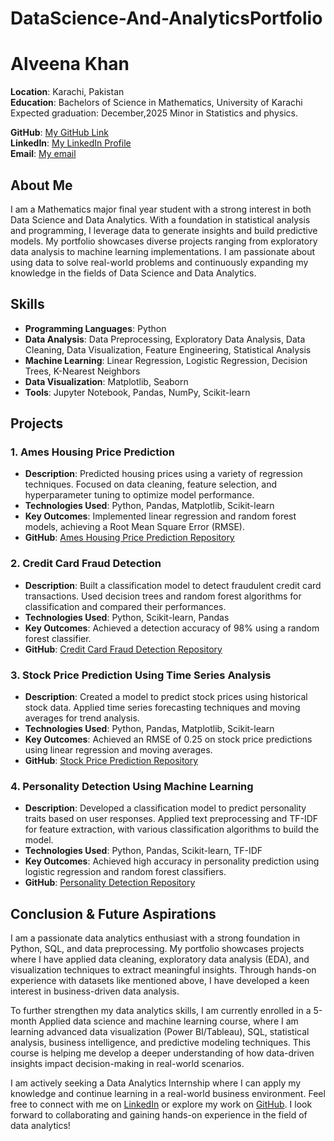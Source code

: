 # DataScience-And-AnalyticsPortfolio
# Alveena Khan

**Location**: Karachi, Pakistan  
**Education**: Bachelors of Science in Mathematics, University of Karachi  
  Expected graduation: December,2025
  Minor in Statistics and physics.
  
**GitHub**: [My GitHub Link](https://github.com/dashboard)  
**LinkedIn**: [My LinkedIn Profile](https://www.linkedin.com/feed/)  
**Email**: [My email](alveenakhan853@gmail.com) 

## About Me

I am a Mathematics major final year student with a strong interest in both Data Science and Data Analytics. With a foundation in statistical analysis and programming, I leverage data to generate insights and build predictive models. My portfolio showcases diverse projects ranging from exploratory data analysis to machine learning implementations. I am passionate about using data to solve real-world problems and continuously expanding my knowledge in the fields of Data Science and Data Analytics.

## Skills

- **Programming Languages**: Python
- **Data Analysis**: Data Preprocessing, Exploratory Data Analysis, Data Cleaning, Data Visualization, Feature Engineering, Statistical Analysis
- **Machine Learning**: Linear Regression, Logistic Regression, Decision Trees, K-Nearest Neighbors
- **Data Visualization**: Matplotlib, Seaborn
- **Tools**: Jupyter Notebook, Pandas, NumPy, Scikit-learn

## Projects

### 1. Ames Housing Price Prediction
- **Description**: Predicted housing prices using a variety of regression techniques. Focused on data cleaning, feature selection, and hyperparameter tuning to optimize model performance.
- **Technologies Used**: Python, Pandas, Matplotlib, Scikit-learn
- **Key Outcomes**: Implemented linear regression and random forest models, achieving a Root Mean Square Error (RMSE).
- **GitHub**: [Ames Housing Price Prediction Repository](https://github.com/AlveenaKhan784784/Ames-Housing-Price-Prediction)

### 2. Credit Card Fraud Detection
- **Description**: Built a classification model to detect fraudulent credit card transactions. Used decision trees and random forest algorithms for classification and compared their performances.
- **Technologies Used**: Python, Scikit-learn, Pandas
- **Key Outcomes**: Achieved a detection accuracy of 98% using a random forest classifier.
- **GitHub**: [Credit Card Fraud Detection Repository](https://github.com/AlveenaKhan784784/Credit_Card_Fraud_Detection)

### 3. Stock Price Prediction Using Time Series Analysis
- **Description**: Created a model to predict stock prices using historical stock data. Applied time series forecasting techniques and moving averages for trend analysis.
- **Technologies Used**: Python, Pandas, Matplotlib, Scikit-learn
- **Key Outcomes**: Achieved an RMSE of 0.25 on stock price predictions using linear regression and moving averages.
- **GitHub**: [Stock Price Prediction Repository](https://github.com/AlveenaKhan784784/stock-price-prediction)

### 4. Personality Detection Using Machine Learning
- **Description**: Developed a classification model to predict personality traits based on user responses. Applied text preprocessing and TF-IDF for feature extraction, with various classification algorithms to build the model.
- **Technologies Used**: Python, Pandas, Scikit-learn, TF-IDF
- **Key Outcomes**: Achieved high accuracy in personality prediction using logistic regression and random forest classifiers.
- **GitHub**: [Personality Detection Repository](https://github.com/AlveenaKhan784784/Personality-Detection)

## Conclusion & Future Aspirations

I am a passionate data analytics enthusiast with a strong foundation in Python, SQL, and data preprocessing. My portfolio showcases projects where I have applied data cleaning, exploratory data analysis (EDA), and visualization techniques to extract meaningful insights. Through hands-on experience with datasets like mentioned above, I have developed a keen interest in business-driven data analysis.

To further strengthen my data analytics skills, I am currently enrolled in a 5-month Applied data science and machine learning course, where I am learning advanced data visualization (Power BI/Tableau), SQL, statistical analysis, business intelligence, and predictive modeling techniques. This course is helping me develop a deeper understanding of how data-driven insights impact decision-making in real-world scenarios.

I am actively seeking a Data Analytics Internship where I can apply my knowledge and continue learning in a real-world business environment. Feel free to connect with me on [LinkedIn](https://www.linkedin.com/feed/) or explore my work on [GitHub](https://github.com/dashboard). I look forward to collaborating and gaining hands-on experience in the field of data analytics!

